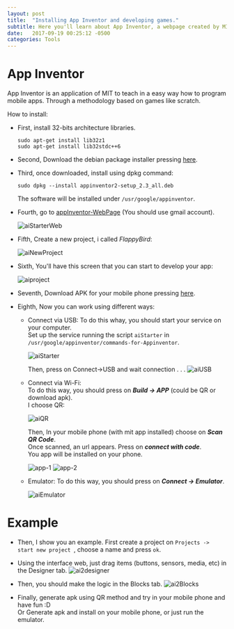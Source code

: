 ```yaml
---
layout: post
title:  "Installing App Inventor and developing games."
subtitle: Here you'll learn about App Inventor, a webpage created by MIT to develop Android mobile apps.
date:   2017-09-19 00:25:12 -0500
categories: Tools
---
```

# App Inventor

App Inventor is an application of MIT to teach in a easy way how to program mobile apps. Through a methodology based on games like scratch.

How to install:

* First, install 32-bits architecture libraries.

      sudo apt-get install lib32z1
      sudo apt-get install lib32stdc++6

* Second, Download the debian package installer pressing [here](http://appinv.us/aisetup_linux_deb).

* Third, once downloaded, install using dpkg command:

      sudo dpkg --install appinventor2-setup_2.3_all.deb

  The software will be installed under `/usr/google/appinventor`.

* Fourth, go to [appInventor-WebPage](http://ai2.appinventor.mit.edu/) (You should use gmail account).

  ![aiStarterWeb][aiStarterWebi]

* Fifth, Create a new project, i called *FlappyBird*:

  ![aiNewProject][newProject]

* Sixth, You'll have this screen that you can start to develop your app:

  ![aiproject][project]

* Seventh, Download APK for your mobile phone pressing [here](http://appinv.us/companion).

* Eighth, Now you can work using different ways:

    - Connect via USB:
        To do this whay, you should start your service on your computer.  
        Set up the service running the script `aiStarter` in `/usr/google/appinventor/commands-for-Appinventor`.

        ![aiStarter][aiStarterprocess]
        
        Then, press on Connect->USB and wait connection . . .
        ![aiUSB][USB]
    
    
    - Connect via Wi-Fi:  
        To do this way, you should press on **_Build -> APP_** (could be QR or download apk).  
        I choose QR:
        
        ![aiQR][QR]
        
        Then, In your mobile phone (with mit app installed) choose on **_Scan QR Code_**.  
        Once scanned, an url appears. Press on **_connect with code_**.  
        You app will be installed on your phone.
        
        ![app-1][app1] ![app-2][app2]

    - Emulator:
        To do this way, you should press on **_Connect -> Emulator_**.
        
        ![aiEmulator][emulator]

# Example

* Then, I show you an example. First create a project on `Projects -> start new project `, choose a name and press `ok`.

* Using the interface web, just drag items (buttons, sensors, media, etc) in the Designer tab.
  ![ai2designer][ai2-designer]

* Then, you should make the logic in the Blocks tab.
  ![ai2Blocks][ai2-blocks]
    
* Finally, generate apk using QR method and try in your mobile phone and have fun :D  
  Or Generate apk and install on your mobile phone, or just run the emulator.


[aiStarterprocess]:   /assets/tools/appInventor/aiStarter.png
[aiStarterWebi]:      /assets/tools/appInventor/appInventor-web.png
[newProject]:         /assets/tools/appInventor/appInventor-newproject.png
[project]:            /assets/tools/appInventor/appInventor-projectblank.png
[QR]:                 /assets/tools/appInventor/appInventor-build.png
[USB]:                /assets/tools/appInventor/appInventor-USB.png
[app1]:               /assets/tools/appInventor/appInventor-app1.png
[app2]:               /assets/tools/appInventor/appInventor-app2.png
[emulator]:           /assets/tools/appInventor/appInventor-emulator.png
[ai2-designer]:       /assets/tools/appInventor/appInventor-example_designer.png
[ai2-blocks]:         /assets/tools/appInventor/appInventor-example_blocks.png

